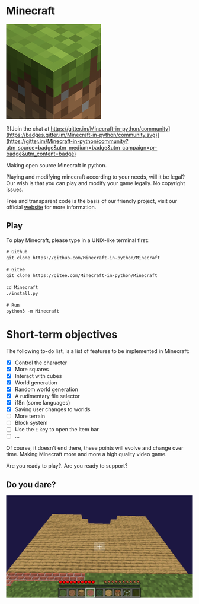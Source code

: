 # Minecraft
![icon](resources/icon.png)

[![Join the chat at https://gitter.im/Minecraft-in-python/community](https://badges.gitter.im/Minecraft-in-python/community.svg)](https://gitter.im/Minecraft-in-python/community?utm_source=badge&utm_medium=badge&utm_campaign=pr-badge&utm_content=badge)

Making open source Minecraft in python.

Playing and modifying minecraft according to your needs, will it be legal?
Our wish is that you can play and modify your game legally. No copyright issues.

Free and transparent code is the basis of our friendly project, visit our official [website](https://minecraft-in-python.github.io) for more information.


## Play
To play Minecraft, please type in a UNIX-like terminal first:
```shell
# Github
git clone https://github.com/Minecraft-in-python/Minecraft

# Gitee
git clone https://gitee.com/Minecraft-in-python/Minecraft

cd Minecraft
./install.py

# Run
python3 -m Minecraft
```

# Short-term objectives
The following to-do list, is a list of features to be implemented
in Minecraft:

- [x] Control the character
- [x] More squares
- [x] Interact with cubes
- [x] World generation
- [x] Random world generation
- [x] A rudimentary file selector
- [x] i18n (some languages)
- [x] Saving user changes to worlds
- [ ] More terrain
- [ ] Block system
- [ ] Use the `E` key to open the item bar
- [ ] ...

Of course, it doesn't end there, these points will evolve and change over time.
Making Minecraft more and more a high quality video game.

Are you ready to play?. Are you ready to support?

## Do you dare?

![icon](resources/Do_you_dare.png)


